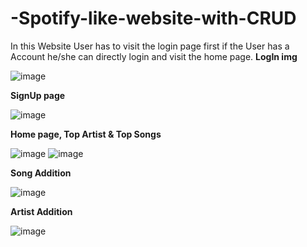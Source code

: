 # -Spotify-like-website-with-CRUD

In this Website User has to visit the login page first if the User has a Account he/she can directly login and visit the home page.
**LogIn img**

![image](https://user-images.githubusercontent.com/94833042/179469283-abac681d-6cd0-4897-97b6-6b3d6cfc4a66.png)

**SignUp page**

![image](https://user-images.githubusercontent.com/94833042/179471396-75bebfca-57fa-4eeb-b62e-caacf7d43f0d.png)


**Home page, Top Artist & Top Songs**

![image](https://user-images.githubusercontent.com/94833042/179470059-ef3dbe07-098f-4abe-9cd2-1dfb5622f4b8.png)
![image](https://user-images.githubusercontent.com/94833042/179469876-1c5ff2aa-9948-432e-a1a8-d95046f228dc.png)

**Song Addition**

![image](https://user-images.githubusercontent.com/94833042/179473202-d1863048-4dca-4280-a079-8cfdbefb97cf.png)

**Artist Addition**

![image](https://user-images.githubusercontent.com/94833042/179472455-13a4eaaa-4e65-4c1c-b4a1-b3eaf89ad7ee.png)



